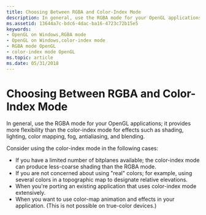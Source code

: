 ```yaml
---
title: Choosing Between RGBA and Color-Index Mode
description: In general, use the RGBA mode for your OpenGL applications; it provides more flexibility than the color-index mode for effects such as shading, lighting, color mapping, fog, antialiasing, and blending.
ms.assetid: 13644a7c-bdc6-4dac-ba16-4723c72b15e5
keywords:
- OpenGL on Windows,RGBA mode
- OpenGL on Windows,color-index mode
- RGBA mode OpenGL
- color-index mode OpenGL
ms.topic: article
ms.date: 05/31/2018
---
```


# Choosing Between RGBA and Color-Index Mode

In general, use the RGBA mode for your OpenGL applications; it provides more flexibility than the color-index mode for effects such as shading, lighting, color mapping, fog, antialiasing, and blending.

Consider using the color-index mode in the following cases:

-   If you have a limited number of bitplanes available; the color-index mode can produce less-coarse shading than the RGBA mode.
-   If you are not concerned about using "real" colors; for example, using several colors in a topographic map to designate relative elevations.
-   When you're porting an existing application that uses color-index mode extensively.
-   When you want to use color-map animation and effects in your application. (This is not possible on true-color devices.)

 

 




